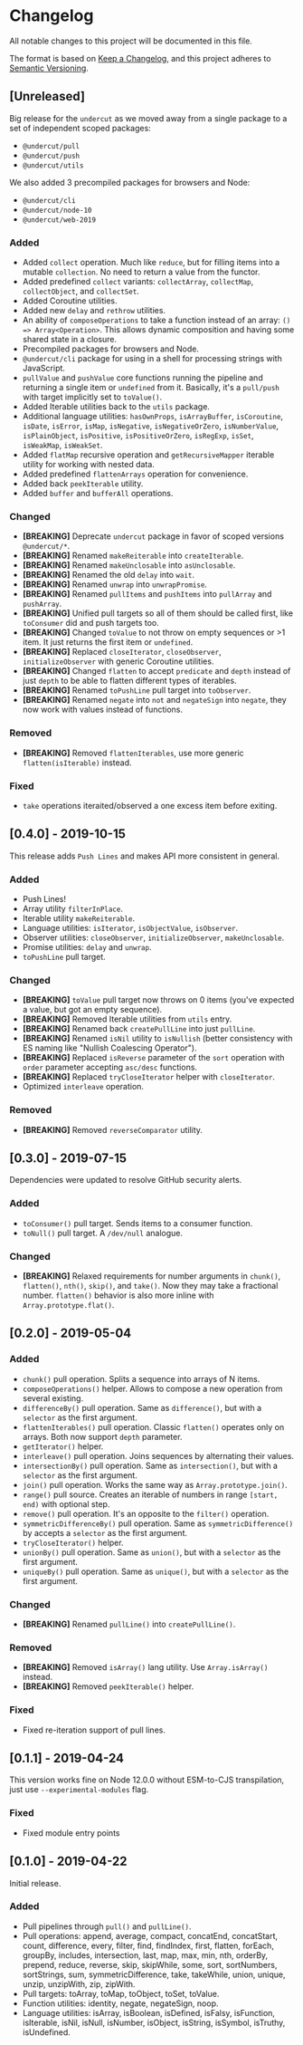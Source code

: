 # Changelog

All notable changes to this project will be documented in this file.

The format is based on [Keep a Changelog](https://keepachangelog.com/en/1.0.0/),
and this project adheres to [Semantic Versioning](https://semver.org/spec/v2.0.0.html).

## [Unreleased]

Big release for the `undercut` as we moved away from a single package to a set of independent scoped packages:

- `@undercut/pull`
- `@undercut/push`
- `@undercut/utils`

We also added 3 precompiled packages for browsers and Node:

- `@undercut/cli`
- `@undercut/node-10`
- `@undercut/web-2019`

### Added

- Added `collect` operation. Much like `reduce`, but for filling items into a mutable `collection`. No need to return a value from the functor.
- Added predefined `collect` variants: `collectArray`, `collectMap`, `collectObject`, and `collectSet`.
- Added Coroutine utilities.
- Added new `delay` and `rethrow` utilities.
- An ability of `composeOperations` to take a function instead of an array: `() => Array<Operation>`. This allows dynamic composition and having some shared state in a closure.
- Precompiled packages for browsers and Node.
- `@undercut/cli` package for using in a shell for processing strings with JavaScript.
- `pullValue` and `pushValue` core functions running the pipeline and returning a single item or `undefined` from it. Basically, it's a `pull/push` with target implicitly set to `toValue()`.
- Added Iterable utilities back to the `utils` package.
- Additional language utilities: `hasOwnProps`, `isArrayBuffer`, `isCoroutine`, `isDate`, `isError`, `isMap`, `isNegative`, `isNegativeOrZero`, `isNumberValue`, `isPlainObject`, `isPositive`, `isPositiveOrZero`, `isRegExp`, `isSet`, `isWeakMap`, `isWeakSet`.
- Added `flatMap` recursive operation and `getRecursiveMapper` iterable utility for working with nested data.
- Added predefined `flattenArrays` operation for convenience.
- Added back `peekIterable` utility.
- Added `buffer` and `bufferAll` operations.

### Changed

- **[BREAKING]** Deprecate `undercut` package in favor of scoped versions `@undercut/*`.
- **[BREAKING]** Renamed `makeReiterable` into `createIterable`.
- **[BREAKING]** Renamed `makeUnclosable` into `asUnclosable`.
- **[BREAKING]** Renamed the old `delay` into `wait`.
- **[BREAKING]** Renamed `unwrap` into `unwrapPromise`.
- **[BREAKING]** Renamed `pullItems` and `pushItems` into `pullArray` and `pushArray`.
- **[BREAKING]** Unified pull targets so all of them should be called first, like `toConsumer` did and push targets too.
- **[BREAKING]** Changed `toValue` to not throw on empty sequences or >1 item. It just returns the first item or `undefined`.
- **[BREAKING]** Replaced `closeIterator`, `closeObserver`, `initializeObserver` with generic Coroutine utilities.
- **[BREAKING]** Changed `flatten` to accept `predicate` and `depth` instead of just `depth` to be able to flatten different types of iterables.
- **[BREAKING]** Renamed `toPushLine` pull target into `toObserver`.
- **[BREAKING]** Renamed `negate` into `not` and `negateSign` into `negate`, they now work with values instead of functions.

### Removed

- **[BREAKING]** Removed `flattenIterables`, use more generic `flatten(isIterable)` instead.

### Fixed

- `take` operations iteraited/observed a one excess item before exiting.

## [0.4.0] - 2019-10-15

This release adds `Push Lines` and makes API more consistent in general.

### Added

- Push Lines!
- Array utility `filterInPlace`.
- Iterable utility `makeReiterable`.
- Language utilities: `isIterator`, `isObjectValue`, `isObserver`.
- Observer utilities: `closeObserver`, `initializeObserver`, `makeUnclosable`.
- Promise utilities: `delay` and `unwrap`.
- `toPushLine` pull target.

### Changed

- **[BREAKING]** `toValue` pull target now throws on 0 items (you've expected a value, but got an empty sequence).
- **[BREAKING]** Removed Iterable utilities from `utils` entry.
- **[BREAKING]** Renamed back `createPullLine` into just `pullLine`.
- **[BREAKING]** Renamed `isNil` utility to `isNullish` (better consistency with ES naming like "Nullish Coalescing Operator").
- **[BREAKING]** Replaced `isReverse` parameter of the `sort` operation with `order` parameter accepting `asc/desc` functions.
- **[BREAKING]** Replaced `tryCloseIterator` helper with `closeIterator`.
- Optimized `interleave` operation.

### Removed

- **[BREAKING]** Removed `reverseComparator` utility.

## [0.3.0] - 2019-07-15

Dependencies were updated to resolve GitHub security alerts.

### Added

- `toConsumer()` pull target. Sends items to a consumer function.
- `toNull()` pull target. A `/dev/null` analogue.

### Changed

- **[BREAKING]** Relaxed requirements for number arguments in `chunk()`, `flatten()`, `nth()`, `skip()`, and `take()`. Now they may take a fractional number. `flatten()` behavior is also more inline with `Array.prototype.flat()`.

## [0.2.0] - 2019-05-04

### Added

- `chunk()` pull operation. Splits a sequence into arrays of N items.
- `composeOperations()` helper. Allows to compose a new operation from several existing.
- `differenceBy()` pull operation. Same as `difference()`, but with a `selector` as the first argument.
- `flattenIterables()` pull operation. Classic `flatten()` operates only on arrays. Both now support `depth` parameter.
- `getIterator()` helper.
- `interleave()` pull operation. Joins sequences by alternating their values.
- `intersectionBy()` pull operation. Same as `intersection()`, but with a `selector` as the first argument.
- `join()` pull operation. Works the same way as `Array.prototype.join()`.
- `range()` pull source. Creates an iterable of numbers in range `[start, end)` with optional step.
- `remove()` pull operation. It's an opposite to the `filter()` operation.
- `symmetricDifferenceBy()` pull operation. Same as `symmetricDifference()` by accepts a `selector` as the first argument.
- `tryCloseIterator()` helper.
- `unionBy()` pull operation. Same as `union()`, but with a `selector` as the first argument.
- `uniqueBy()` pull operation. Same as `unique()`, but with a `selector` as the first argument.

### Changed

- **[BREAKING]** Renamed `pullLine()` into `createPullLine()`.

### Removed

- **[BREAKING]** Removed `isArray()` lang utility. Use `Array.isArray()` instead.
- **[BREAKING]** Removed `peekIterable()` helper.

### Fixed

- Fixed re-iteration support of pull lines.

## [0.1.1] - 2019-04-24

This version works fine on Node 12.0.0 without ESM-to-CJS transpilation, just use `--experimental-modules` flag.

### Fixed

- Fixed module entry points

## [0.1.0] - 2019-04-22

Initial release.

### Added

- Pull pipelines through `pull()` and `pullLine()`.
- Pull operations: append, average, compact, concatEnd, concatStart, count, difference, every, filter, find, findIndex, first, flatten, forEach, groupBy, includes, intersection, last, map, max, min, nth, orderBy, prepend, reduce, reverse, skip, skipWhile, some, sort, sortNumbers, sortStrings, sum, symmetricDifference, take, takeWhile, union, unique, unzip, unzipWith, zip, zipWith.
- Pull targets: toArray, toMap, toObject, toSet, toValue.
- Function utilities: identity, negate, negateSign, noop.
- Language utilities: isArray, isBoolean, isDefined, isFalsy, isFunction, isIterable, isNil, isNull, isNumber, isObject, isString, isSymbol, isTruthy, isUndefined.
